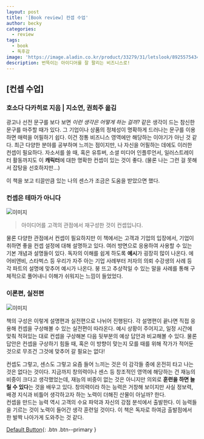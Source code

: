 ```yaml
---
layout: post
title: '[Book review] 컨셉 수업'
author: becky
categories:
  - review
tags:
  - book
  - 독후감
image: 'https://image.aladin.co.kr/product/33279/31/letslook/8925575434_t2.jpg'
description: 번뜩이는 아이디어를 잘 팔리는 비즈니스로!
---
```


## [컨셉 수업]  
### 호소다 다카히로 지음 | 지소연, 권희주 옮김  

광고나 선전 문구를 보다 보면 *이런 생각은 어떻게 하는 걸까?* 같은 생각이 드는 참신한 문구를 마주할 때가 있다. 그 기업이나 상품의 정체성이 명확하게 드러나는 문구를 이용하면 매력을 어필하기 쉽다. 이건 정통 비즈니스 영역에만 해당하는 이야기가 아닌 것 같다. 최근 다양한 분야를 공부하며 느끼는 점이지만, 나 자신을 어필하는 데에도 이러한 컨셉이 필요하다. 자소서를 쓸 때, 혹은 유튜버, 소셜 미디어 인플루언서, 일러스트레이터 활동까지도 이 **캐릭터**에 대한 명확한 컨셉이 있는 것이 좋다. (물론 나는 그런 걸 못해서 잡탕을 선호하지만...)  
  
이 책을 보고 티끌만큼 있는 나의 센스가 조금은 도움을 받았으면 했다.  
  
  

   
### 컨셉은 테마가 아니다  
  
![이미지](https://i.imgur.com/a6TC4VT.png)  
  
> 아이디어를 고객의 관점에서 재구성한 것이 컨셉입니다.  
  
물론 다양한 관점에서 컨셉이 필요하지만 이 책에서는 고객과 기업의 입장에서, 기업이 취하면 좋을 컨셉 설정에 대해 설명하고 있다. 여러 방면으로 응용하여 사용할 수 있는 기본 개념과 설명들이 있다. 독자의 이해를 쉽게 하도록 **예시**가 굉장히 많이 나온다. 에어비앤비, 스타벅스 등 우리가 자주 아는 기업 사례부터 저자의 의뢰 수강생의 사례 등 각 파트의 설명에 맞추어 예시가 나온다. 붕 뜨고 추상적일 수 있는 말을 사례를 통해 구체적으로 풀어내니 이해가 쉬워지는 느낌이 들었었다.  
  
  
### 이론편, 실전편  
  
![이미지](https://i.imgur.com/USqDo2N.png)  
  
책의 구성은 이렇게 설명편과 실전편으로 나뉘어 진행된다. 각 설명편이 끝나면 직접 응용해 컨셉을 구상해볼 수 있는 실전편이 따라온다. 예시 상황이 주어지고, 일정 시간에 맞춰 적혀있는 대로 컨셉을 구상해본 다음 뒷부분의 예상 답안과 비교해볼 수 있다. 물론 답안은 컨셉을 구상하기 힘들 때, 혹은 이 방향이 맞는지 모를 때를 위해 작가가 적어둔 것으로 무조건 그것에 맞추어 갈 필요는 없다!  
  
  
  
컨셉도 그렇고, 센스도 그렇고 요즘 들어 느끼는 것은 이 감각들 중에 온전히 타고 나는 것은 없다는 것이다. 지금까지 창의력이나 센스 등 창조적인 영역에 해당하는 건 재능의 비중이 크다고 생각했었는데, 재능의 비중이 없는 것은 아니지만 의외로 **훈련을 하면 늘릴 수 있다**는 것을 배우고 있다. 창의력이라 하는 능력은 거창해 보이지만 사실 정보력, 배경 지식과 비틀어 생각하고자 하는 노력이 더해진 산물이 아닐까? 한다.  
컨셉을 만드는 능력 역시 고객의 수요 파악과 자신의 강점 분석에서 출발한다. 이 능력들을 기르는 것이 노력이 들어간 생각 훈련일 것이다. 이 책은 독자로 하여금 출발점에서 한 발짝 나아가게 도와주는 것 같다.  
  
  
  
[Default Button](#){: .btn .btn--primary }
